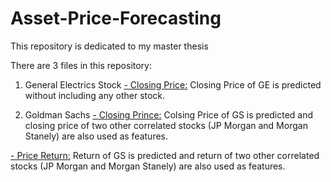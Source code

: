 # Asset-Price-Forecasting
This repository is dedicated to my master thesis

There are 3 files in this repository:
1. General Electrics Stock
  [- Closing Price:](https://github.com/berserkhmdvhb/Asset-Price-Forecasting/blob/main/GE_close_sole.ipynb) Closing Price of GE is predicted without including any   other stock.

2. Goldman Sachs 
  [- Closing Prince:](https://github.com/berserkhmdvhb/Asset-Price-Forecasting/blob/main/GS_multi.ipynb) Colsing Price of GS is predicted and closing price of two  other correlated stocks (JP Morgan and Morgan Stanely) are also used as features.

  [- Price Return:](https://github.com/berserkhmdvhb/Asset-Price-Forecasting/blob/main/GS_multi_return.ipynb) Return of GS is predicted and return of two other
  correlated stocks (JP Morgan and Morgan Stanely) are also used as features.

